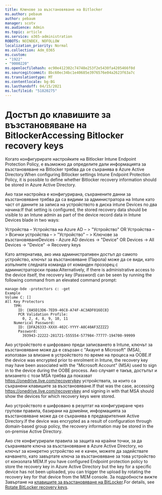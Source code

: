 ```yaml
---
title: Ключове за възстановяване на Bitlocker
ms.author: pebaum
author: pebaum
manager: scotv
ms.audience: Admin
ms.topic: article
ms.service: o365-administration
ROBOTS: NOINDEX, NOFOLLOW
localization_priority: Normal
ms.collection: Adm_O365
ms.custom:
- "1922"
- "9000220"
ms.openlocfilehash: ec90e412302c74748e253f2e5430fa4205466f0d
ms.sourcegitcommit: 8bc60ec34bc1e40685e3976576e04a2623f63a7c
ms.translationtype: MT
ms.contentlocale: bg-BG
ms.lasthandoff: 04/15/2021
ms.locfileid: "51820275"
---
```

# <a name="accessing-bitlocker-recovery-keys"></a><span data-ttu-id="56090-102">Достъп до клавишите за възстановяване на Bitlocker</span><span class="sxs-lookup"><span data-stu-id="56090-102">Accessing Bitlocker recovery keys</span></span>

<span data-ttu-id="56090-103">Когато конфигурирате настройките на Bitlocker Intune Endpoint Protection Policy, е възможно да определите дали информацията за възстановяване на Bitlocker трябва да се съхранява в Azure Active Directory.</span><span class="sxs-lookup"><span data-stu-id="56090-103">When configuring Bitlocker settings Intune Endpoint Protection Policy, it is possible to define whether Bitlocker recovery information should be stored in Azure Active Directory.</span></span>

<span data-ttu-id="56090-104">Ако тази настройка е конфигурирана, съхранените данни за възстановяване трябва да са видими за администратора на Intune като част от данните за записа на устройството в диска intune Devices по два начина:</span><span class="sxs-lookup"><span data-stu-id="56090-104">If that setting is configured, the stored recovery data should be visible to an Intune admin as part of the device record data in Intune Devices blade in two ways:</span></span>

<span data-ttu-id="56090-105">Устройства – Устройства на Azure AD – > "Устройство" OR Устройства – > Всички устройства – > "Устройство" – > Ключове за възстановяване</span><span class="sxs-lookup"><span data-stu-id="56090-105">Devices - Azure AD devices -> "Device"  OR Devices -> All Devices -> "Device" -> Recovery keys</span></span>

<span data-ttu-id="56090-106">Като алтернатива, ако има административен достъп до самото устройство, ключът за възстановяване (Парола) може да се види, като изпълните следната команда от команден прозорец с администраторски права:</span><span class="sxs-lookup"><span data-stu-id="56090-106">Alternatively, if there is administrative access to the device itself, the recovery key (Password) can be seen by running the following command from an elevated command prompt:</span></span>

```
manage-bde -protectors c: -get
Example
Volume C: []
All Key Protectors
    TPM:
      ID: {8A5D13D6-7ED9-46C8-A74F-AC3ADF016EC8}
      PCR Validation Profile:
        0, 2, 4, 8, 9, 10, 11
    Numerical Password:
      ID: {DFA26333-XXXX-402C-YYYY-A8C40AF3ZZZZ}
      Password:
        393943-22222-281721-555554-577984-77777-194700-99999
```
<span data-ttu-id="56090-107">Ако устройството е шифровано преди записването в Intune, ключът за възстановяване може да е свързан с "Акаунт в Microsoft" (MSA), използван за влизане в устройството по време на процеса на OOBE.</span><span class="sxs-lookup"><span data-stu-id="56090-107">If the device was encrypted prior to enrolment in Intune, the recovery key may have been associated with the "Microsoft Account" (MSA) used to sign in to the device during the OOBE process.</span></span> <span data-ttu-id="56090-108">Ако случаят е такъв, достъпът и влизането с този MSA трябва да показват  https://onedrive.live.com/recoverykey устройствата, за които са съхранени клавишите за възстановяване.</span><span class="sxs-lookup"><span data-stu-id="56090-108">If that was the case, accessing  https://onedrive.live.com/recoverykey and signing in with that MSA should show the devices for which recovery keys were stored.</span></span>
 
<span data-ttu-id="56090-109">Ако устройството е шифровано в резултат на конфигуриране чрез групови правила, базирани на домейни, информацията за възстановяване може да се съхранява в предварителния Active Directory.</span><span class="sxs-lookup"><span data-stu-id="56090-109">If the device was encrypted as a result of configuration through domain-based group policy, the recovery information may be stored in the on-premise Active Directory.</span></span>

<span data-ttu-id="56090-110">Ако сте конфигурирали правила за защита на крайни точки, за да съхранявате ключа за възстановяване в Azure Active Directory, но ключът за конкретно устройство не е качен, можете да задействате качването, като завъртате ключа за възстановяване за това устройство от конзолата MEM.</span><span class="sxs-lookup"><span data-stu-id="56090-110">If you have configured Endpoint protection policy to store the recovery key in Azure Active Directory but the key for a specific device has not been uploaded, you can trigger the upload by rotating the recovery key for that device from the MEM console.</span></span> <span data-ttu-id="56090-111">За подробности вижте Завъртане на [клавишите за възстановяване на BitLocker](https://docs.microsoft.com/mem/intune/protect/encrypt-devices#view-details-for-recovery-keys).</span><span class="sxs-lookup"><span data-stu-id="56090-111">For details, see [Rotate BitLocker recovery keys](https://docs.microsoft.com/mem/intune/protect/encrypt-devices#view-details-for-recovery-keys).</span></span>


